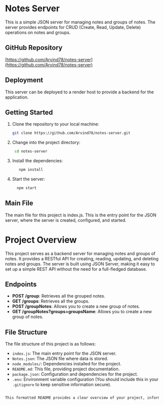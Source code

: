 # Notes Server

This is a simple JSON server for managing notes and groups of notes. The server provides endpoints for CRUD (Create, Read, Update, Delete) operations on notes and groups.

## GitHub Repository

[https://github.com/Arvind78/notes-server](https://github.com/Arvind78/notes-server)

## Deployment

This server can be deployed to a render host to provide a backend for the application.

## Getting Started

1. Clone the repository to your local machine:

   ```bash
   git clone https://github.com/Arvind78/notes-server.git
2. Change into the project directory:
   ```bash
    cd notes-server

3. Install the dependencies:
     ```bash
        npm install
     
4. Start the server:
    ```bash
      npm start
    
## Main File
 The main file for this project is index.js. This is the entry point for the JSON server, where the server is created, configured, and started.

# Project Overview

This project serves as a backend server for managing notes and groups of notes. It provides a RESTful API for creating, reading, updating, and deleting notes and groups. The server is built using JSON Server, making it easy to set up a simple REST API without the need for a full-fledged database.

## Endpoints

- **POST /group**: Retrieves all the grouped notes.
- **GET /groups**: Retrieves all the groups.
- **POST /groupNotes**: Allows you to create a new group of notes.
- **GET /groupNotes?groups=groupsName**: Allows you to create a new group of notes.
   
## File Structure

The file structure of this project is as follows:

- `index.js`: The main entry point for the JSON server.
- `Notes.json`: The JSON file where data is stored.
- `node_modules/`: Dependencies installed for the project.
- `README.md`: This file, providing project documentation.
- `package.json`: Configuration and dependencies for the project.
- `.env`: Environment variable configuration (You should include this in your `.gitignore` to keep sensitive information secure).

 ```bash

This formatted README provides a clear overview of your project, information about the endpoints, details about the file structure, and instructions for getting started with the project. You can copy and paste this into your project's README.md file on GitHub.

